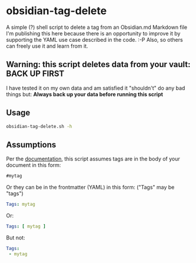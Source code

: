 # obsidian-tag-delete
A simple (?) shell script to delete a tag from an Obsidian.md Markdown file
I'm publishing this here because there is an opportunity to improve it by supporting the YAML use case described in the code.  :-P
Also, so others can freely use it and learn from it.  

## Warning:  this script deletes data from your vault: BACK UP FIRST
I have tested it on my own data and am satisfied it "shouldn't" do any bad things but:
**Always back up your data before running this script**

## Usage
```bash
obsidian-tag-delete.sh -h
```

## Assumptions
Per the [documentation](https://help.obsidian.md/How+to/Working+with+tags), this script assumes tags are in the body of your document in this form:  
```markdown
#mytag
```

Or they can be in the frontmatter (YAML) in this form:  ("Tags" may be "tags")
```yaml
Tags: mytag
```

Or:  
```yaml
Tags: [ mytag ] 
```

But not: 
```yaml
Tags:
 - mytag
```
